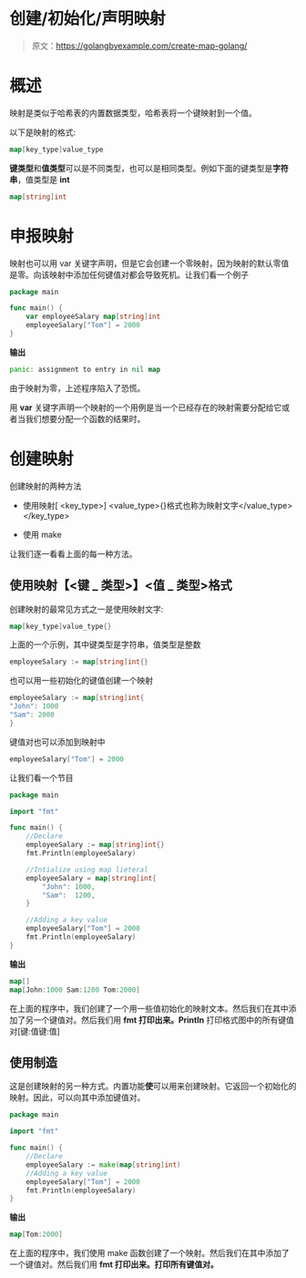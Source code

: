 # 创建/初始化/声明映射

> 原文：<https://golangbyexample.com/create-map-golang/>

# **概述**

映射是类似于哈希表的内置数据类型，哈希表将一个键映射到一个值。

以下是映射的格式:

```go
map[key_type]value_type
```

**键类型**和**值类型**可以是不同类型，也可以是相同类型。例如下面的键类型是**字符串**，值类型是 **int**

```go
map[string]int
```

# **申报映射**

映射也可以用 var 关键字声明，但是它会创建一个零映射，因为映射的默认零值是零。向该映射中添加任何键值对都会导致死机。让我们看一个例子

```go
package main

func main() {
    var employeeSalary map[string]int
    employeeSalary["Tom"] = 2000
}
```

**输出**

```go
panic: assignment to entry in nil map
```

由于映射为零，上述程序陷入了恐慌。

用 **var** 关键字声明一个映射的一个用例是当一个已经存在的映射需要分配给它或者当我们想要分配一个函数的结果时。

# **创建映射**

创建映射的两种方法

*   使用映射[ <key_type>] <value_type>{}格式也称为映射文字</value_type></key_type>

*   使用 make

让我们逐一看看上面的每一种方法。

## **使用映射【<键 _ 类型>】<值 _ 类型>格式**

创建映射的最常见方式之一是使用映射文字:

```go
map[key_type]value_type{}
```

上面的一个示例，其中键类型是字符串，值类型是整数

```go
employeeSalary := map[string]int{}
```

也可以用一些初始化的键值创建一个映射

```go
employeeSalary := map[string]int{
"John": 1000
"Sam": 2000
}
```

键值对也可以添加到映射中

```go
employeeSalary["Tom"] = 2000
```

让我们看一个节目

```go
package main

import "fmt"

func main() {
    //Declare
    employeeSalary := map[string]int{}
    fmt.Println(employeeSalary)

    //Intialize using map lieteral
    employeeSalary = map[string]int{
        "John": 1000,
        "Sam":  1200,
    }

    //Adding a key value
    employeeSalary["Tom"] = 2000
    fmt.Println(employeeSalary)
}
```

**输出**

```go
map[]
map[John:1000 Sam:1200 Tom:2000]
```

在上面的程序中，我们创建了一个用一些值初始化的映射文本。然后我们在其中添加了另一个键值对。然后我们用 **fmt 打印出来。Println** 打印格式图中的所有键值对[键:值键:值]

## **使用**制造

这是创建映射的另一种方式。内置功能**使**可以用来创建映射。它返回一个初始化的映射。因此，可以向其中添加键值对。

```go
package main

import "fmt"

func main() {
    //Declare
    employeeSalary := make(map[string]int)
    //Adding a key value
    employeeSalary["Tom"] = 2000
    fmt.Println(employeeSalary)
}
```

**输出**

```go
map[Tom:2000]
```

在上面的程序中，我们使用 make 函数创建了一个映射。然后我们在其中添加了一个键值对。然后我们用 **fmt 打印出来。打印所有键值对。**